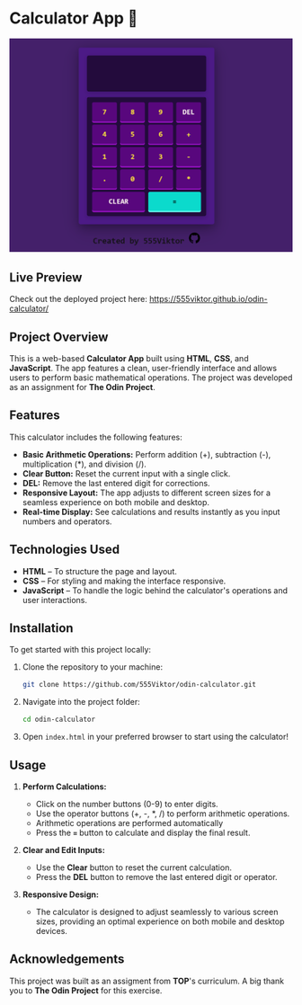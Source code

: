 # Calculator App 🧮

[![Screenshot](images/github-calculator-preview.png)](https://555viktor.github.io/odin-calculator/)

## Live Preview  
Check out the deployed project here: https://555viktor.github.io/odin-calculator/

## Project Overview  
This is a web-based **Calculator App** built using **HTML**, **CSS**, and **JavaScript**. The app features a clean, user-friendly interface and allows users to perform basic mathematical operations. The project was developed as an assignment for **The Odin Project**.

## Features  
This calculator includes the following features:

- **Basic Arithmetic Operations:** Perform addition (+), subtraction (-), multiplication (*), and division (/).
- **Clear Button:** Reset the current input with a single click.
- **DEL:** Remove the last entered digit for corrections.
- **Responsive Layout:** The app adjusts to different screen sizes for a seamless experience on both mobile and desktop.
- **Real-time Display:** See calculations and results instantly as you input numbers and operators.

## Technologies Used  
- **HTML** – To structure the page and layout.
- **CSS** – For styling and making the interface responsive.
- **JavaScript** – To handle the logic behind the calculator's operations and user interactions.

## Installation  
To get started with this project locally:

1. Clone the repository to your machine:
   ```bash
   git clone https://github.com/555Viktor/odin-calculator.git
   ```

2. Navigate into the project folder:
   ```bash
   cd odin-calculator
   ```

3. Open `index.html` in your preferred browser to start using the calculator!

## Usage  

1. **Perform Calculations:**  
   - Click on the number buttons (0-9) to enter digits.  
   - Use the operator buttons (+, -, *, /) to perform arithmetic operations.
   - Arithmetic operations are performed automatically
   - Press the **`=`** button to calculate and display the final result.

2. **Clear and Edit Inputs:**  
   - Use the **Clear** button to reset the current calculation.  
   - Press the **DEL** button to remove the last entered digit or operator.

3. **Responsive Design:**  
   - The calculator is designed to adjust seamlessly to various screen sizes, providing an optimal experience on both mobile and desktop devices.

## Acknowledgements  
This project was built as an assigment from **TOP**'s curriculum. A big thank you to **The Odin Project** for this exercise.
